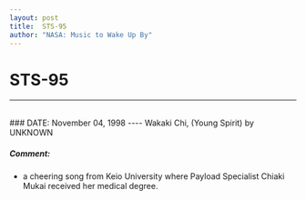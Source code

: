 ```yaml
---
layout: post
title:  STS-95
author: "NASA: Music to Wake Up By"
---
```


# STS-95
----
<br/>
### DATE: November 04, 1998
----
Wakaki Chi, (Young Spirit) by UNKNOWN

##### Comment:
* a cheering song from Keio University where Payload Specialist Chiaki Mukai received her medical degree.
